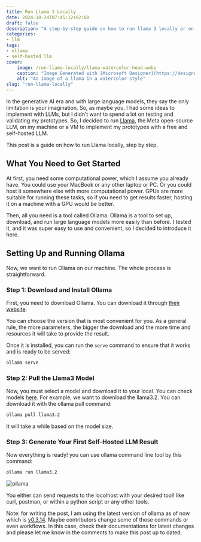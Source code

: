 ```yaml
---
title: Run Llama 3 Locally
date: 2024-10-24T07:45:12+02:00
draft: false
description: "A step-by-step guide on how to run llama 3 locally or on an external machine to have a free and self-hosted LLM."
categories:
- llm
tags:
- ollama
- self-hosted llm
cover:
    image: /run-llama-locally/llama-watercolor-head.webp
    caption: "Image Generated with [Microsoft Designer](https://designer.microsoft.com/)"
    alt: "An image of a llama in a watercolor style"
slug: "run-llama-locally"
---
```



In the generative AI era and with large language models, they say the only limitation is your imagination. So, as maybe you, I had some ideas to implement with LLMs, but I didn’t want to spend a lot on testing and validating my prototypes. So, I decided to run [Llama](https://www.llama.com/), the Meta open-source LLM, on my machine or a VM to implement my prototypes with a free and self-hosted LLM.

This post is a guide on how to run Llama locally, step by step.

## What You Need to Get Started

At first, you need some computational power, which I assume you already have. You could use your MacBook or any other laptop or PC. Or you could host it somewhere else with more computational power. GPUs are more suitable for running these tasks, so if you need to get results faster, hosting it on a machine with a GPU would be better.

Then, all you need is a tool called Ollama. Ollama is a tool to set up, download, and run large language models more easily than before. I tested it, and it was super easy to use and convenient, so I decided to introduce it here.

## Setting Up and Running Ollama

Now, we want to run Ollama on our machine. The whole process is straightforward.

### Step 1: Download and Install Ollama

First, you need to download Ollama. You can download it through [their website](https://ollama.com/).

You can choose the version that is most convenient for you. As a general rule, the more parameters, the bigger the download and the more time and resources it will take to provide the result.

Once it is installed, you can run the `serve` command to ensure that it works and is ready to be served:

```bash
ollama serve
```

### Step 2: Pull the Llama3 Model

Now, you must select a model and download it to your local. You can check models [here](https://ollama.com/library). For example, we want to download the llama3.2. You can download it with the ollama pull command:

```bash
ollama pull llama3.2
```

It will take a while based on the model size.

### Step 3: Generate Your First Self-Hosted LLM Result

Now everything is ready! you can use ollama command line tool by this command:

```bash
ollama run llama3.2
```

![ollama](ollama.png)

You either can send requests to the locolhost with your desired tool! like curl, postman, or within a python script or any other tools.

Note: for writing the post, I am using the latest version of ollama as of now which is [v0.3.14](https://github.com/ollama/ollama/releases/tag/v0.3.14). Maybe contributors change some of those commands or even workflows. In this case, check their documentations for latest changes and please let me know in the comments to make this post up to dated.
